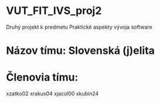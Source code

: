 # VUT_FIT_IVS_proj2
Druhý projekt k predmetu Praktické aspekty vývoja software
# Názov tímu: Slovenská (j)elita
# Členovia tímu: 		
xzatko02
xrakus04
xjacol00
xkubin24
